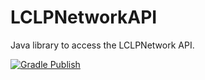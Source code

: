 # LCLPNetworkAPI
Java library to access the LCLPNetwork API.

[![Gradle Publish](https://github.com/LCLPYT/LCLPNetworkAPI/actions/workflows/gradle-publish.yml/badge.svg)](https://github.com/LCLPYT/LCLPNetworkAPI/actions/workflows/gradle-publish.yml)
